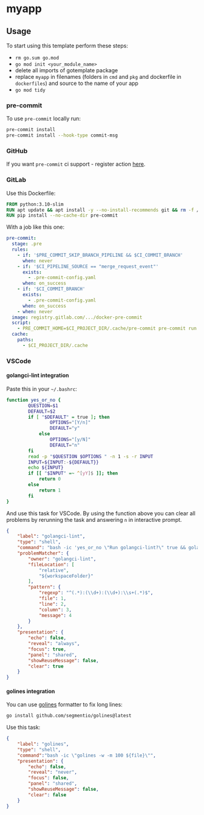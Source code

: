 # myapp

## Usage

To start using this template perform these steps:

- `rm go.sum go.mod`
- `go mod init <your_module_name>`
- delete all imports of gotemplate package
- replace `myapp` in filenames (folders in `cmd` and `pkg` and dockerfile in `dockerfiles`) and source to the name of your app
- `go mod tidy`

### pre-commit

To use `pre-commit` locally run:

```bash
pre-commit install
pre-commit install --hook-type commit-msg
```

### GitHub

If you want `pre-commit` ci support - register action [here](https://pre-commit.ci/).

### GitLab

Use this Dockerfile:

```dockerfile
FROM python:3.10-slim
RUN apt update && apt install -y --no-install-recommends git && rm -f /var/cache/apt/archives/*.deb /var/cache/apt/archives/partial/*.deb /var/cache/apt/*.bin || true
RUN pip install --no-cache-dir pre-commit
```

With a job like this one:

```yaml
pre-commit:
  stage: .pre
  rules:
    - if: '$PRE_COMMIT_SKIP_BRANCH_PIPELINE && $CI_COMMIT_BRANCH'
      when: never
    - if: '$CI_PIPELINE_SOURCE == "merge_request_event"'
      exists:
        - .pre-commit-config.yaml
      when: on_success
    - if: '$CI_COMMIT_BRANCH'
      exists:
        - .pre-commit-config.yaml
      when: on_success
    - when: never
  image: registry.gitlab.com/.../docker-pre-commit
  script:
    - PRE_COMMIT_HOME=$CI_PROJECT_DIR/.cache/pre-commit pre-commit run --all-files
  cache:
    paths:
      - $CI_PROJECT_DIR/.cache
```

### VSCode

#### golangci-lint integration

Paste this in your `~/.bashrc`:

```bash
function yes_or_no {
        QUESTION=$1
        DEFAULT=$2
        if [ "$DEFAULT" = true ]; then
                OPTIONS="[Y/n]"
                DEFAULT="y"
            else
                OPTIONS="[y/N]"
                DEFAULT="n"
        fi
        read -p "$QUESTION $OPTIONS " -n 1 -s -r INPUT
        INPUT=${INPUT:-${DEFAULT}}
        echo ${INPUT}
        if [[ "$INPUT" =~ ^[yY]$ ]]; then
            return 0
        else
            return 1
        fi
}
```

And use this task for VSCode. By using the function above you can clear all problems by rerunning the task and answering `n` in interactive prompt.

```json
{
    "label": "golangci-lint",
    "type": "shell",
    "command": "bash -ic 'yes_or_no \"Run golangci-lint?\" true && golangci-lint run --enable-all  --disable=wsl,varnamelen,testpackage,gomnd,exhaustivestruct || true'",
    "problemMatcher": {
        "owner": "golangci-lint",
        "fileLocation": [
            "relative",
            "${workspaceFolder}"
        ],
        "pattern": {
            "regexp": "^(.*):(\\d+):(\\d+):\\s+(.*)$",
            "file": 1,
            "line": 2,
            "column": 3,
            "message": 4
        }
    },
    "presentation": {
        "echo": false,
        "reveal": "always",
        "focus": true,
        "panel": "shared",
        "showReuseMessage": false,
        "clear": true
    }
}
```

#### golines integration

You can use [golines](https://github.com/segmentio/golines) formatter to fix long lines:

```bash
go install github.com/segmentio/golines@latest
```

Use this task:

```json
{
    "label": "golines",
    "type": "shell",
    "command":"bash -ic \"golines -w -m 100 ${file}\"",
    "presentation": {
        "echo": false,
        "reveal": "never",
        "focus": false,
        "panel": "shared",
        "showReuseMessage": false,
        "clear": false
    }
}
```
